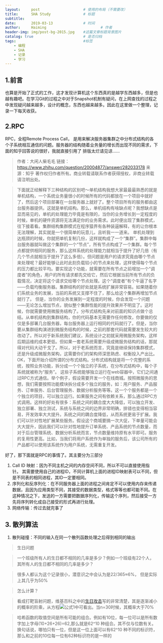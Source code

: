 ```yaml
---
layout:     post   				    # 使用的布局（不需要改）
title:      SHA Study				# 标题 
subtitle:   
date:       2019-03-13 				# 时间
author:     Haiming 						# 作者
header-img: img/post-bg-2015.jpg 	#这篇文章标题背景图片
catalog: true 						# 是否归档
tags:								#标签
    - 编程
    - SHA
    - 记录
    - 学习
---
```

## 1.前言
  也算是开始了正式的工作，这才发现计算机这个东西真的是越学东西越多，但是也越有趣吧。在学习Git的过程之中对于Snapshot机制有疑问，在上网查找的过程之中发现疑问越来越多，设计的概念，东西也越来越多。因此在这里做一个整理，记录一下每天收获。
## 2.RPC
RPC，全程Remote Process Call， 是用来解决服务器集群之中分布式结构的各个子系统相互通信的问题。服务器的结构随着业务量的增长而出现不同的需求，下面的知乎回答说的很好，我就直接引用了
排版太烂请见谅……
> 作者：大闲人柴毛毛
链接：https://www.zhihu.com/question/20004877/answer/282033178
来源：知乎
著作权归作者所有。商业转载请联系作者获得授权，非商业转载请注明出处。

>下面就正经解释下三种结构的区别吧～单机结构我想大家最最最熟悉的就是单机结构，一个系统业务量很小的时候所有的代码都放在一个项目中就好了，然后这个项目部署在一台服务器上就好了。整个项目所有的服务都由这台服务器提供。这就是单机结构。那么，单机结构有啥缺点呢？我想缺点是显而易见的，单机的处理能力毕竟是有限的，当你的业务增长到一定程度的时候，单机的硬件资源将无法满足你的业务需求。此时便出现了集群模式，往下接着看。集群结构集群模式在程序猿界有各种装逼解释，有的让你根本无法理解，其实就是一个很简单的玩意儿，且听我一一道来。
单机处理到达瓶颈的时候，你就把单机复制几份，这样就构成了一个“集群”。集群中每台服务器就叫做这个集群的一个“节点”，所有节点构成了一个集群。每个节点都提供相同的服务，那么这样系统的处理能力就相当于提升了好几倍（有几个节点就相当于提升了这么多倍）。但问题是用户的请求究竟由哪个节点来处理呢？最好能够让此时此刻负载较小的节点来处理，这样使得每个节点的压力都比较平均。要实现这个功能，就需要在所有节点之前增加一个“调度者”的角色，用户的所有请求都先交给它，然后它根据当前所有节点的负载情况，决定将这个请求交给哪个节点处理。这个“调度者”有个牛逼了名字——负载均衡服务器。集群结构的好处就是系统扩展非常容易。如果随着你们系统业务的发展，当前的系统又支撑不住了，那么给这个集群再增加节点就行了。
但是，当你的业务发展到一定程度的时候，你会发现一个问题——无论怎么增加节点，貌似整个集群性能的提升效果并不明显了。这时候，你就需要使用微服务结构了。分布式结构先来对前面的知识点做个总结。从单机结构到集群结构，你的代码基本无需要作任何修改，你要做的仅仅是多部署几台服务器，每台服务器上运行相同的代码就行了。但是，当你要从集群结构演进到微服务结构的时候，之前的那套代码就需要发生较大的改动了。所以对于新系统我们建议，系统设计之初就采用微服务架构，这样后期运维的成本更低。但如果一套老系统需要升级成微服务结构的话，那就得对代码大动干戈了。所以，对于老系统而言，究竟是继续保持集群模式，还是升级成微服务架构，这需要你们的架构师深思熟虑、权衡投入产出比。OK，下面开始介绍所谓的分布式结构。分布式结构就是将一个完整的系统，按照业务功能，拆分成一个个独立的子系统，在分布式结构中，每个子系统就被称为“服务”。
这些子系统能够独立运行在web容器中，它们之间通过RPC方式通信。举个例子，假设需要开发一个在线商城。按照微服务的思想，我们需要按照功能模块拆分成多个独立的服务，如：用户服务、产品服务、订单服务、后台管理服务、数据分析服务等等。这一个个服务都是一个个独立的项目，可以独立运行。如果服务之间有依赖关系，那么通过RPC方式调用。这样的好处有很多：系统之间的耦合度大大降低，可以独立开发、独立部署、独立测试，系统与系统之间的边界非常明确，排错也变得相当容易，开发效率大大提升。系统之间的耦合度降低，从而系统更易于扩展。我们可以针对性地扩展某些服务。假设这个商城要搞一次大促，下单量可能会大大提升，因此我们可以针对性地提升订单系统、产品系统的节点数量，而对于后台管理系统、数据分析系统而言，节点数量维持原有水平即可。服务的复用性更高。比如，当我们将用户系统作为单独的服务后，该公司所有的产品都可以使用该系统作为用户系统，无需重复开发。

好了，那下面就是RPC的事情了。其主要分为三部分
1. Call ID 映射：因为不同主机之间的内存空间不同，所以不可以直接使用指针。
其需要使用自己的进程ID，不同计算机上面的进程ID映射表可以不同，但是不同表的相同进程，其ID一定要相同。
2. 序列化和反序列化：在不同服务器上面的进程之间肯定不可以使用内存来传递数据，且因为应用类型不同，其接受的数据类型，格式等等也都可能不同。在这种情况之下，发送的一方需要把数据序列化，传输这个序列，然后接受一方先将序列转化成自己接受的形式再进行处理。
3. 网络传输：传过去就完事了
## 3. 散列算法
1. 散列碰撞：不同的输入在同一个散列函数处理之后得到相同的输出
> 生日问题

> 一个班级所有人的生日都不相同的几率是多少？例如一个班级有22个人，其所有人的生日都不相同的几率是多少？

> 很多人都认为这个记录很小，潜意识之中会认为是22/365≈6%， 但是实际上其几乎为50%

>怎么计算？

> 看成打靶盲射问题，维基百科之中的[生日攻击](https://zh.wikipedia.org/wiki/%E7%94%9F%E6%97%A5%E6%94%BB%E5%87%BB)写的非常清楚，其是逐渐减小的概率的阶乘，从方程![公式1](https://wikimedia.org/api/rest_v1/media/math/render/svg/c9d215da459cb58833058a449c2aba29f0d25f25)中可看出。当n=30时候，其概率大于70%

> 哈希函数的取值空间是所有可能的组合。例如有10位，每一位可以是所有数字加上字母(10+26+26)=62,那么就是62^10 种组合。其不仅与位数有关。换句话说，哪怕只有一位，但是这一位上面可以有62^10 种不同的标识符，那么和之前的10位每一位有62种标识符的是一样的
